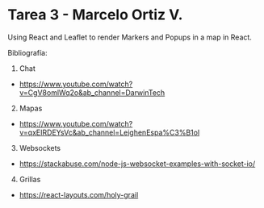 # Tarea 3 - Marcelo Ortiz V.

Using React and Leaflet to render Markers and Popups in a map in React.

Bibliografía:
1. Chat
- https://www.youtube.com/watch?v=CgV8omlWq2o&ab_channel=DarwinTech
2. Mapas
- https://www.youtube.com/watch?v=qxEIRDEYsVc&ab_channel=LeighenEspa%C3%B1ol
3. Websockets
- https://stackabuse.com/node-js-websocket-examples-with-socket-io/
4. Grillas
- https://react-layouts.com/holy-grail 